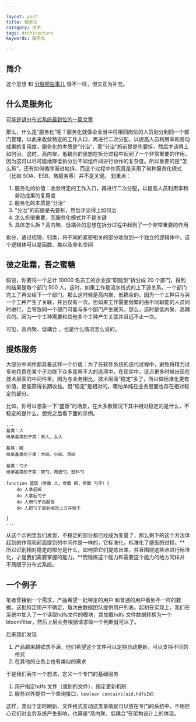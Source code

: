 ```yaml
---

layout: post
title: 服务化
category: 技术
tags: Architecture
keywords: 服务化

---
```


## 简介

这个思想 和 [分层那些事儿](http://qiankunli.github.io/2017/03/16/layer.html) 很不一样，但又互为补充。

## 什么是服务化

[可能是讲分布式系统最到位的一篇文章](http://www.10tiao.com/html/46/201811/2651011019/1.html)

那么，什么是“服务化”呢？服务化就像企业当中将相同岗位的人员划分到同一个部门管理，以此来收敛特定的工作入口，再进行二次分配，以提高人员利用率和劳动成果的复用度。服务化的本质是“分治”，而“分治”的前提是先要拆，然后才谈得上如何治。这时，高内聚、低耦合的思想在拆分过程中起到了一个非常重要的作用，因为这可以尽可能地降低拆分后不同组件间进行协作的复杂度。所以重要的是“怎么拆“，还有如何循序渐进地拆，而这个过程中你究竟是采用了何种服务化模式（比如 SOA、ESB、微服务等）并不是关键。 划重点：

1. 服务化的价值：收敛特定的工作入口，再进行二次分配，以提高人员利用率和劳动成果的复用度
2. 服务化的本质是“分治”
3. “分治”的前提是先要拆，然后才谈得上如何治
4. 怎么拆很重要，而服务化模式并不是关键
5. 具体怎么拆？高内聚、低耦合的思想在拆分过程中起到了一个非常重要的作用


拆分，通过梳理、归类，将不同的紧密相关的部分收敛到一个独立的逻辑体中，这个逻辑体可以是函数、类以及命名空间

## 彼之砒霜，吾之蜜糖

假设，你要将一个总计 10000 名员工的企业按“职能型”拆分成 20 个部门，得到的结果是每个部门 500 人。这时，如果工作是流水线式的上下游关系。一个部门完工了再交给下一个部门。那么这时候是高内聚、低耦合的。因为一个工种只与另一个工种产生了关联，并且仅有一次。但如果工作需要频繁的由不同职能的人员同时进行，会导致同一个部门可能与多个部门产生联系。那么，这时是低内聚、高耦合的。因为一个工种需要和其他多个工种产生关联并且远不止一次。

可见，高内聚、低耦合 ，也是什么情况怎么说的。

## 提炼服务

大部分中间件都具备这样一个价值：为了在软件系统的迭代过程中，避免将精力过多地花费在某个子功能下众多差异不大的选项中。在现实中，这点更多时候出现在技术层面的中间件里。因为与业务相比，技术层面“稳定”多了，所以做标准化更有价值，更能获得长期收益。但“稳定”是相对的，哪怕单纯在业务层面也存在相对稳定的部分。

比如，你可以想象一下“盛饭”的场景，在大多数情况下其中相对稳定的是什么，不稳定的是什么。想完之后看下面的示例。

	...
	基类：人 
	继承基类的子类：男人、女人
	
	基类：碗 
	继承基类的子类：大碗、小碗、汤碗
	
	基类：勺子 
	继承基类的子类：铁勺、陶瓷勺、塑料勺
	
	function 盛饭（参数 人，参数 碗，参数 勺子）{
	    do 人拿起碗
	    do 人拿起勺子
	    do 人用勺子舀起饭
	    do 人把勺子放到碗的上方并倒下
	
	} 
	...

从这个示例里我们发现，不稳定的部分都已经成为变量了，那么剩下的这个方法体起到的作用和前面提到的中间件是一样的，它标准化，标准化了盛饭的过程。**所以识别相对稳定的部分是什么，如何把它们提炼出来，并且围绕这些点进行标准化，才是我们需要掌握的能力。**而锻炼这个能力和需要这个能力的地方同样并不局限于分布式系统。

## 一个例子

笔者曾接到一个需求，产品希望一批特定的用户 和普通的用户看到不一样的数据。这批特定用户不确定，每次由数据团队提供用户列表。起初在实现上，我们在系统中加入了一个读取hdfs文件的模块，其加载hdfs 文件数据转换为一个bloomfilter，然后上层业务根据请求做一个判断就可以了。

后来我们发现

1. 产品越来越欲求不满，他们希望这个文件可以定期自动更新，可以支持不同的格式
2. 在其他的业务上也有类似的需求

于是我们萌生一个想法，定义一个专门的基础服务

1. 用户指定hdfs 文件（或别的文件），指定更新机制
2. 服务对外提供一个查询接口，`boolean contains(uid,hdfsId)`

这样，类似于定时刷新、文件格式变动这类事情就可以放在专门的系统中，不用担心它们对业务系统产生影响，也算是“高内聚、低耦合”在架构设计上的体现。